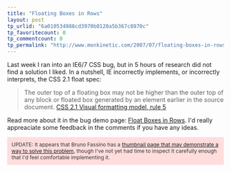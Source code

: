 ```yaml
---
title: "Floating Boxes in Rows"
layout: post
tp_urlid: "6a010534988cd3970b0120a5b367c8970c"
tp_favoritecount: 0
tp_commentcount: 0
tp_permalink: "http://www.monkinetic.com/2007/07/floating-boxes-in-rows.html"
---
```

Last week I ran into an IE6/7 CSS bug, but in 5 hours of research did not find a solution I liked. In a nutshell, IE incorrectly implements, or incorrectly interprets, the CSS 2.1 float spec:

>The outer top of a floating box may not be higher than the outer top of any block or floated box generated by an element earlier in the source document. [CSS 2.1 Visual formatting model, rule 5](http://www.w3.org/TR/CSS21/visuren.html#flow-control)

Read more about it in the bug demo page: [Float Boxes in Rows](
http://static.monkinetic.com/files/tmp/css/floated-box-rows.html). I&#39;d really appreaciate some feedback in the comments if you have any ideas.

<p style="background-color:#fdd; padding: 10px; color: #333; font-size: 9pt;">UPDATE: It appears that Bruno Fassino has a <a href="http://www.brunildo.org/test/ImgThumbIBL.html">thumbnail page that may demonstrate a way to solve this problem</a>, though I&#39;ve not yet had time to inspect it carefully enough that I&#39;d feel comfortable implementing it.</p>
